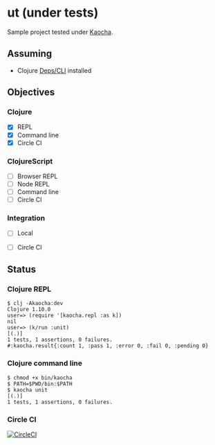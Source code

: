 # ut (under tests)

Sample project tested under [Kaocha](https://github.com/lambdaisland/kaocha).

## Assuming

- Clojure [Deps/CLI](https://clojure.org/guides/getting_started) installed


## Objectives

### Clojure
- [x] REPL
- [x] Command line
- [x] Circle CI

### ClojureScript
- [ ] Browser REPL
- [ ] Node REPL
- [ ] Command line
- [ ] Circle CI

### Integration
- [ ] Local
- [ ] Circle CI


## Status

### Clojure REPL
```
$ clj -Akaocha:dev
Clojure 1.10.0
user=> (require '[kaocha.repl :as k])
nil
user=> (k/run :unit)
[(.)]
1 tests, 1 assertions, 0 failures.
#:kaocha.result{:count 1, :pass 1, :error 0, :fail 0, :pending 0}
```

### Clojure command line
```
$ chmod +x bin/kaocha
$ PATH=$PWD/bin:$PATH
$ kaocha unit
[(.)]
1 tests, 1 assertions, 0 failures.
```

### Circle CI

[![CircleCI](https://circleci.com/gh/fdserr/kaocha-ut.svg?style=svg)](https://circleci.com/gh/fdserr/kaocha-ut)
